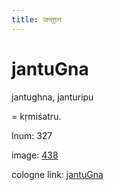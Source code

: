 ```yaml
---
title: जन्तुघ्न
---
```


# jantuGna

jantughna,  janturipu <div n="P" />= kṛmiśatru.

lnum: 327

image: [438](https://www.sanskrit-lexicon.uni-koeln.de/scans/csl-apidev/servepdf.php?dict=snp&page=438)

cologne link: [jantuGna](https://sanskrit-lexicon.uni-koeln.de/scans/csl-apidev/getword.php?dict=snp&key=jantuGna)

